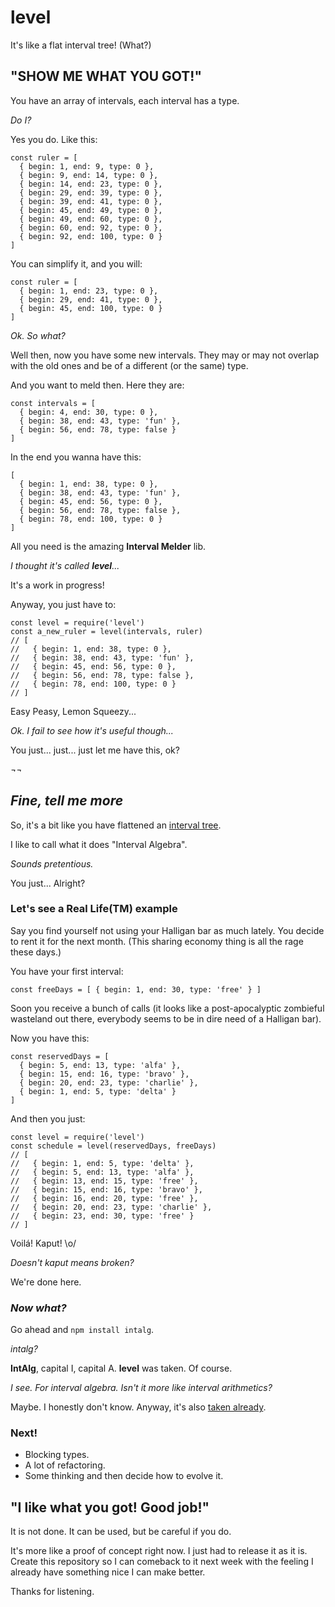 # level
It's like a flat interval tree! (What?)

## "SHOW ME WHAT YOU GOT!"

You have an array of intervals, each interval has a type.

_Do I?_

Yes you do. Like this:

```
const ruler = [
  { begin: 1, end: 9, type: 0 },
  { begin: 9, end: 14, type: 0 },
  { begin: 14, end: 23, type: 0 },
  { begin: 29, end: 39, type: 0 },
  { begin: 39, end: 41, type: 0 },
  { begin: 45, end: 49, type: 0 },
  { begin: 49, end: 60, type: 0 },
  { begin: 60, end: 92, type: 0 },
  { begin: 92, end: 100, type: 0 }
]
```

You can simplify it, and you will:

```
const ruler = [
  { begin: 1, end: 23, type: 0 },
  { begin: 29, end: 41, type: 0 },
  { begin: 45, end: 100, type: 0 }
]
```

_Ok. So what?_

Well then, now you have some new intervals. They may or may not overlap with the old ones and be of a different (or the same) type.

And you want to meld then. Here they are:

```
const intervals = [
  { begin: 4, end: 30, type: 0 },
  { begin: 38, end: 43, type: 'fun' },
  { begin: 56, end: 78, type: false }
]
```

In the end you wanna have this:

```
[
  { begin: 1, end: 38, type: 0 },
  { begin: 38, end: 43, type: 'fun' },
  { begin: 45, end: 56, type: 0 },
  { begin: 56, end: 78, type: false },
  { begin: 78, end: 100, type: 0 }
]
```

All you need is the amazing **Interval Melder** lib.

_I thought it's called **level**..._

It's a work in progress!

Anyway, you just have to:

```
const level = require('level')
const a_new_ruler = level(intervals, ruler)
// [
//   { begin: 1, end: 38, type: 0 },
//   { begin: 38, end: 43, type: 'fun' },
//   { begin: 45, end: 56, type: 0 },
//   { begin: 56, end: 78, type: false },
//   { begin: 78, end: 100, type: 0 }
// ]
```

Easy Peasy, Lemon Squeezy...

_Ok. I fail to see how it's useful though..._

You just... just... just let me have this, ok?

_¬¬_

## _Fine, tell me more_

So, it's a bit like you have flattened an [interval tree](https://en.wikipedia.org/wiki/Interval_tree).

I like to call what it does "Interval Algebra".

_Sounds pretentious._

You just... Alright?

### Let's see a Real Life(TM) example

Say you find yourself not using your Halligan bar as much lately. You decide to rent it for the next month. (This sharing economy thing is all the rage these days.)

You have your first interval:

```
const freeDays = [ { begin: 1, end: 30, type: 'free' } ]
```

Soon you receive a bunch of calls (it looks like a post-apocalyptic zombieful wasteland out there, everybody seems to be in dire need of a Halligan bar).

Now you have this:

```
const reservedDays = [
  { begin: 5, end: 13, type: 'alfa' },
  { begin: 15, end: 16, type: 'bravo' },
  { begin: 20, end: 23, type: 'charlie' },
  { begin: 1, end: 5, type: 'delta' }
]
```

And then you just:

```
const level = require('level')
const schedule = level(reservedDays, freeDays)
// [
//   { begin: 1, end: 5, type: 'delta' },
//   { begin: 5, end: 13, type: 'alfa' },
//   { begin: 13, end: 15, type: 'free' },
//   { begin: 15, end: 16, type: 'bravo' },
//   { begin: 16, end: 20, type: 'free' },
//   { begin: 20, end: 23, type: 'charlie' },
//   { begin: 23, end: 30, type: 'free' }
// ]
```

Voilá! Kaput! \o/

_Doesn't kaput means broken?_

We're done here.

### _Now what?_

Go ahead and ```npm install intalg```.

_intalg?_

**IntAlg**, capital I, capital A. **level** was taken. Of course.

_I see. For interval algebra. Isn't it more like interval arithmetics?_

Maybe. I honestly don't know. Anyway, it's also [taken already](https://en.wikipedia.org/wiki/Interval_arithmetic).

### Next!

- Blocking types.
- A lot of refactoring.
- Some thinking and then decide how to evolve it.


## "I like what you got! Good job!"

It is not done. It can be used, but be careful if you do.

It's more like a proof of concept right now. I just had to release it as it is. Create this repository so I can comeback to it next week with the feeling I already have something nice I can make better.

Thanks for listening.
